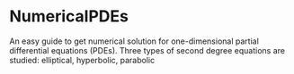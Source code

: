 # NumericalPDEs
An easy guide to get numerical solution for one-dimensional partial differential equations (PDEs). Three types of second degree equations are studied: elliptical, hyperbolic, parabolic

